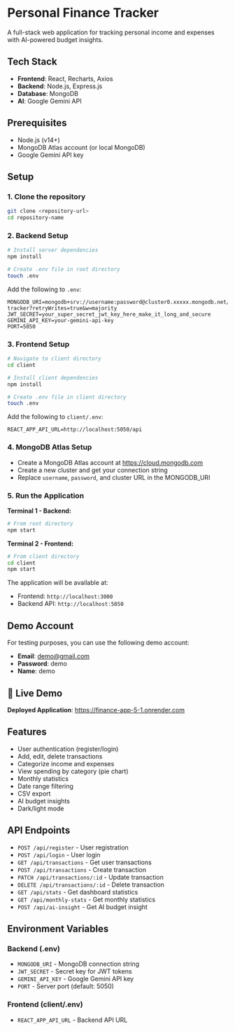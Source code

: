 # Personal Finance Tracker

A full-stack web application for tracking personal income and expenses with AI-powered budget insights.

## Tech Stack

- **Frontend**: React, Recharts, Axios
- **Backend**: Node.js, Express.js
- **Database**: MongoDB
- **AI**: Google Gemini API

## Prerequisites

- Node.js (v14+)
- MongoDB Atlas account (or local MongoDB)
- Google Gemini API key

## Setup

### 1. Clone the repository
```bash
git clone <repository-url>
cd repository-name
```

### 2. Backend Setup
```bash
# Install server dependencies
npm install

# Create .env file in root directory
touch .env
```

Add the following to `.env`:
```env
MONGODB_URI=mongodb+srv://username:password@cluster0.xxxxx.mongodb.net/finance-tracker?retryWrites=true&w=majority
JWT_SECRET=your_super_secret_jwt_key_here_make_it_long_and_secure
GEMINI_API_KEY=your-gemini-api-key
PORT=5050
```

### 3. Frontend Setup
```bash
# Navigate to client directory
cd client

# Install client dependencies
npm install

# Create .env file in client directory
touch .env
```

Add the following to `client/.env`:
```env
REACT_APP_API_URL=http://localhost:5050/api
```

### 4. MongoDB Atlas Setup
- Create a MongoDB Atlas account at https://cloud.mongodb.com
- Create a new cluster and get your connection string
- Replace `username`, `password`, and cluster URL in the MONGODB_URI

### 5. Run the Application

**Terminal 1 - Backend:**
```bash
# From root directory
npm start
```

**Terminal 2 - Frontend:**
```bash
# From client directory
cd client
npm start
```

The application will be available at:
- Frontend: `http://localhost:3000`
- Backend API: `http://localhost:5050`

## Demo Account

For testing purposes, you can use the following demo account:
- **Email**: demo@gmail.com
- **Password**: demo
- **Name**: demo
## 🚀 Live Demo
**Deployed Application**: https://finance-app-5-1.onrender.com

## Features

- User authentication (register/login)
- Add, edit, delete transactions
- Categorize income and expenses
- View spending by category (pie chart)
- Monthly statistics
- Date range filtering
- CSV export
- AI budget insights
- Dark/light mode

## API Endpoints

- `POST /api/register` - User registration
- `POST /api/login` - User login
- `GET /api/transactions` - Get user transactions
- `POST /api/transactions` - Create transaction
- `PATCH /api/transactions/:id` - Update transaction
- `DELETE /api/transactions/:id` - Delete transaction
- `GET /api/stats` - Get dashboard statistics
- `GET /api/monthly-stats` - Get monthly statistics
- `POST /api/ai-insight` - Get AI budget insight

## Environment Variables

### Backend (.env)
- `MONGODB_URI` - MongoDB connection string
- `JWT_SECRET` - Secret key for JWT tokens
- `GEMINI_API_KEY` - Google Gemini API key
- `PORT` - Server port (default: 5050)

### Frontend (client/.env)
- `REACT_APP_API_URL` - Backend API URL